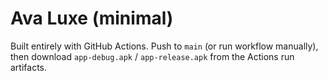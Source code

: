 # Ava Luxe (minimal)

Built entirely with GitHub Actions. Push to `main` (or run workflow manually), then download `app-debug.apk` / `app-release.apk` from the Actions run artifacts.
